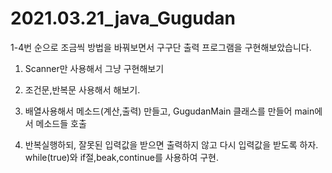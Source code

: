 # 2021.03.21_java_Gugudan

1-4번 순으로 조금씩 방법을 바꿔보면서 구구단 출력 프로그램을 구현해보았습니다.

1. Scanner만 사용해서 그냥 구현해보기

2. 조건문,반복문 사용해서 해보기.

3. 배열사용해서 메소드(계산,출력) 만들고,
   GugudanMain 클래스를 만들어 main에서 메소드들 호출

4. 반복실행하되, 잘못된 입력값을 받으면 출력하지 않고 다시 입력값을 받도록 하자.
   while(true)와 if절,beak,continue를 사용하여 구현.
